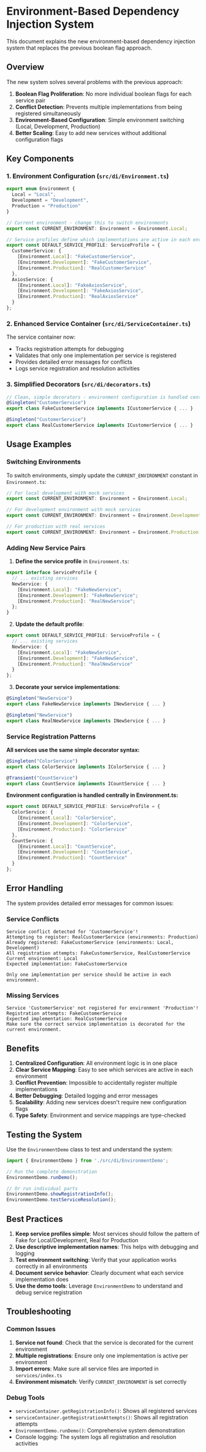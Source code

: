 # Environment-Based Dependency Injection System

This document explains the new environment-based dependency injection system that replaces the previous boolean flag approach.

## Overview

The new system solves several problems with the previous approach:

1. **Boolean Flag Proliferation**: No more individual boolean flags for each service pair
2. **Conflict Detection**: Prevents multiple implementations from being registered simultaneously
3. **Environment-Based Configuration**: Simple environment switching (Local, Development, Production)
4. **Better Scaling**: Easy to add new services without additional configuration flags

## Key Components

### 1. Environment Configuration (`src/di/Environment.ts`)

```typescript
export enum Environment {
  Local = "Local",
  Development = "Development", 
  Production = "Production"
}

// Current environment - change this to switch environments
export const CURRENT_ENVIRONMENT: Environment = Environment.Local;

// Service profiles define which implementations are active in each environment
export const DEFAULT_SERVICE_PROFILE: ServiceProfile = {
  CustomerService: {
    [Environment.Local]: "FakeCustomerService",
    [Environment.Development]: "FakeCustomerService",
    [Environment.Production]: "RealCustomerService"
  },
  AxiosService: {
    [Environment.Local]: "FakeAxiosService",
    [Environment.Development]: "FakeAxiosService",
    [Environment.Production]: "RealAxiosService"
  }
};
```

### 2. Enhanced Service Container (`src/di/ServiceContainer.ts`)

The service container now:
- Tracks registration attempts for debugging
- Validates that only one implementation per service is registered
- Provides detailed error messages for conflicts
- Logs service registration and resolution activities

### 3. Simplified Decorators (`src/di/decorators.ts`)

```typescript
// Clean, simple decorators - environment configuration is handled centrally
@Singleton("CustomerService")
export class FakeCustomerService implements ICustomerService { ... }

@Singleton("CustomerService")
export class RealCustomerService implements ICustomerService { ... }
```

## Usage Examples

### Switching Environments

To switch environments, simply update the `CURRENT_ENVIRONMENT` constant in `Environment.ts`:

```typescript
// For local development with mock services
export const CURRENT_ENVIRONMENT: Environment = Environment.Local;

// For development environment with mock services  
export const CURRENT_ENVIRONMENT: Environment = Environment.Development;

// For production with real services
export const CURRENT_ENVIRONMENT: Environment = Environment.Production;
```

### Adding New Service Pairs

1. **Define the service profile** in `Environment.ts`:
```typescript
export interface ServiceProfile {
  // ... existing services
  NewService: {
    [Environment.Local]: "FakeNewService";
    [Environment.Development]: "FakeNewService";
    [Environment.Production]: "RealNewService";
  };
}
```

2. **Update the default profile**:
```typescript
export const DEFAULT_SERVICE_PROFILE: ServiceProfile = {
  // ... existing services
  NewService: {
    [Environment.Local]: "FakeNewService",
    [Environment.Development]: "FakeNewService",
    [Environment.Production]: "RealNewService"
  }
};
```

3. **Decorate your service implementations**:
```typescript
@Singleton("NewService")
export class FakeNewService implements INewService { ... }

@Singleton("NewService")
export class RealNewService implements INewService { ... }
```

### Service Registration Patterns

**All services use the same simple decorator syntax:**
```typescript
@Singleton("ColorService")
export class ColorService implements IColorService { ... }

@Transient("CountService")
export class CountService implements ICountService { ... }
```

**Environment configuration is handled centrally in Environment.ts:**
```typescript
export const DEFAULT_SERVICE_PROFILE: ServiceProfile = {
  ColorService: {
    [Environment.Local]: "ColorService",
    [Environment.Development]: "ColorService",
    [Environment.Production]: "ColorService"
  },
  CountService: {
    [Environment.Local]: "CountService",
    [Environment.Development]: "CountService",
    [Environment.Production]: "CountService"
  }
};
```

## Error Handling

The system provides detailed error messages for common issues:

### Service Conflicts
```
Service conflict detected for 'CustomerService'!
Attempting to register: RealCustomerService (environments: Production)
Already registered: FakeCustomerService (environments: Local, Development)
All registration attempts: FakeCustomerService, RealCustomerService
Current environment: Local
Expected implementation: FakeCustomerService

Only one implementation per service should be active in each environment.
```

### Missing Services
```
Service 'CustomerService' not registered for environment 'Production'!
Registration attempts: FakeCustomerService
Expected implementation: RealCustomerService
Make sure the correct service implementation is decorated for the current environment.
```


## Benefits

1. **Centralized Configuration**: All environment logic is in one place
2. **Clear Service Mapping**: Easy to see which services are active in each environment
3. **Conflict Prevention**: Impossible to accidentally register multiple implementations
4. **Better Debugging**: Detailed logging and error messages
5. **Scalability**: Adding new services doesn't require new configuration flags
6. **Type Safety**: Environment and service mappings are type-checked

## Testing the System

Use the `EnvironmentDemo` class to test and understand the system:

```typescript
import { EnvironmentDemo } from './src/di/EnvironmentDemo';

// Run the complete demonstration
EnvironmentDemo.runDemo();

// Or run individual parts
EnvironmentDemo.showRegistrationInfo();
EnvironmentDemo.testServiceResolution();
```

## Best Practices

1. **Keep service profiles simple**: Most services should follow the pattern of Fake for Local/Development, Real for Production
2. **Use descriptive implementation names**: This helps with debugging and logging
3. **Test environment switching**: Verify that your application works correctly in all environments
4. **Document service behavior**: Clearly document what each service implementation does
5. **Use the demo tools**: Leverage `EnvironmentDemo` to understand and debug service registration

## Troubleshooting

### Common Issues

1. **Service not found**: Check that the service is decorated for the current environment
2. **Multiple registrations**: Ensure only one implementation is active per environment
3. **Import errors**: Make sure all service files are imported in `services/index.ts`
4. **Environment mismatch**: Verify `CURRENT_ENVIRONMENT` is set correctly

### Debug Tools

- `serviceContainer.getRegistrationInfo()`: Shows all registered services
- `serviceContainer.getRegistrationAttempts()`: Shows all registration attempts
- `EnvironmentDemo.runDemo()`: Comprehensive system demonstration
- Console logging: The system logs all registration and resolution activities
